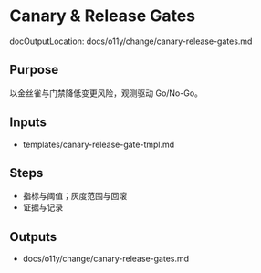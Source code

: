 # Canary & Release Gates

docOutputLocation: docs/o11y/change/canary-release-gates.md

## Purpose

以金丝雀与门禁降低变更风险，观测驱动 Go/No-Go。

## Inputs

- templates/canary-release-gate-tmpl.md

## Steps

- 指标与阈值；灰度范围与回滚
- 证据与记录

## Outputs

- docs/o11y/change/canary-release-gates.md
